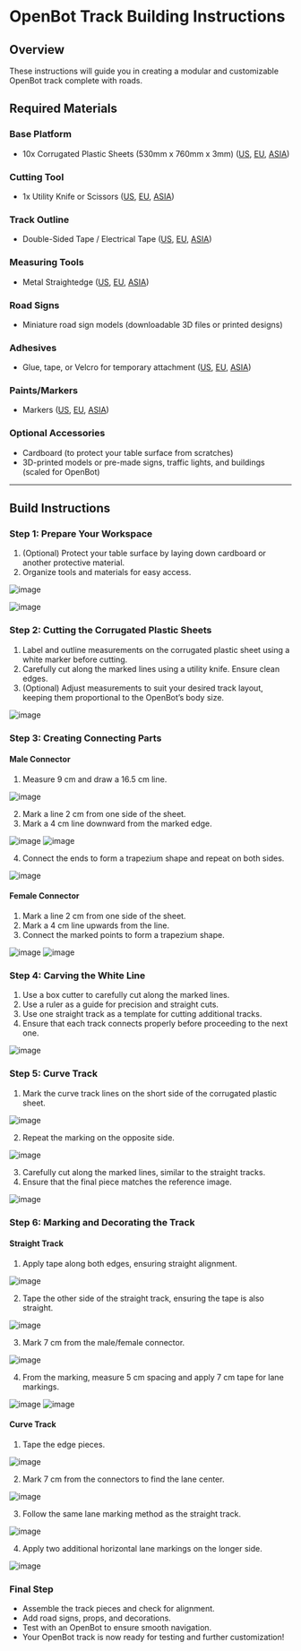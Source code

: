 # OpenBot Track Building Instructions

## Overview
These instructions will guide you in creating a modular and customizable OpenBot track complete with roads.

## Required Materials
### Base Platform
- 10x Corrugated Plastic Sheets (530mm x 760mm x 3mm) ([US](https://www.amazon.com/dp/B08C9S9XFJ), [EU](https://www.amazon.co.uk/dp/B0CXCX684S), [ASIA](https://www.amazon.com/dp/B08C9S9XFJ))

### Cutting Tool
- 1x Utility Knife or Scissors ([US](https://www.amazon.com/dp/B097SXK3FG), [EU](https://www.amazon.co.uk/dp/B07TBNH4ZT), [ASIA](https://www.amazon.com/dp/B097SXK3FG))

### Track Outline
- Double-Sided Tape / Electrical Tape ([US](https://www.amazon.com/dp/B07R9MW35Q), [EU](https://www.amazon.com/dp/B07TD8VR4D), [ASIA](https://www.amazon.com/dp/B07TD8VR4D))

### Measuring Tools
- Metal Straightedge ([US](https://www.amazon.com/dp/B07R9MW35Q), [EU](https://www.amazon.com/dp/B07R9MW35Q), [ASIA](https://www.amazon.com/dp/B07R8LL24L))

### Road Signs
- Miniature road sign models (downloadable 3D files or printed designs)

### Adhesives
- Glue, tape, or Velcro for temporary attachment ([US](), [EU](), [ASIA]())

### Paints/Markers
- Markers ([US](https://www.amazon.com/dp/B0CNYV8724), [EU](https://www.amazon.com/dp/B0CNYV8724), [ASIA](https://www.amazon.com/dp/B0CNYV8724))

### Optional Accessories
- Cardboard (to protect your table surface from scratches)
- 3D-printed models or pre-made signs, traffic lights, and buildings (scaled for OpenBot)

---

## Build Instructions

### Step 1: Prepare Your Workspace
1. (Optional) Protect your table surface by laying down cardboard or another protective material.
2. Organize tools and materials for easy access.

![image](docs/images/track_setup_Step1.0.jpg)

![image](docs/images/track_setup_Step1.1.jpg)


### Step 2: Cutting the Corrugated Plastic Sheets
1. Label and outline measurements on the corrugated plastic sheet using a white marker before cutting.
2. Carefully cut along the marked lines using a utility knife. Ensure clean edges.
3. (Optional) Adjust measurements to suit your desired track layout, keeping them proportional to the OpenBot’s body size.

![image](docs/images/track_setup_Step2.0.jpg)

### Step 3: Creating Connecting Parts
#### Male Connector
1. Measure 9 cm and draw a 16.5 cm line.

![image](docs/images/track_setup_Step3.0.jpg)

2. Mark a line 2 cm from one side of the sheet.
3. Mark a 4 cm line downward from the marked edge.

![image](docs/images/track_setup_Step3.1.jpg)
![image](docs/images/track_setup_Step3.2.jpg)

4. Connect the ends to form a trapezium shape and repeat on both sides.

![image](docs/images/track_setup_Step3.3.jpg)

#### Female Connector
1. Mark a line 2 cm from one side of the sheet.
2. Mark a 4 cm line upwards from the line.
3. Connect the marked points to form a trapezium shape.

![image](docs/images/track_setup_Step3.4.jpg)
![image](docs/images/track_setup_Step3.5.jpg)

### Step 4: Carving the White Line
1. Use a box cutter to carefully cut along the marked lines.
2. Use a ruler as a guide for precision and straight cuts.
3. Use one straight track as a template for cutting additional tracks.
4. Ensure that each track connects properly before proceeding to the next one.

![image](docs/images/track_setup_Step4.0.jpg)

### Step 5: Curve Track
1. Mark the curve track lines on the short side of the corrugated plastic sheet.

![image](docs/images/track_setup_Step5.0.jpg)

2. Repeat the marking on the opposite side.

![image](docs/images/track_setup_Step5.1.jpg)

3. Carefully cut along the marked lines, similar to the straight tracks.
4. Ensure that the final piece matches the reference image.

![image](docs/images/track_setup_Step5.2.jpg)

### Step 6: Marking and Decorating the Track
#### Straight Track
1. Apply tape along both edges, ensuring straight alignment.

![image](docs/images/track_setup_Step6.0.jpg)

2. Tape the other side of the straight track, ensuring the tape is also straight.

![image](docs/images/track_setup_Step6.1.jpg)
   
3. Mark 7 cm from the male/female connector.

![image](docs/images/track_setup_Step6.2.jpg)

4. From the marking, measure 5 cm spacing and apply 7 cm tape for lane markings.

![image](docs/images/track_setup_Step6.3.jpg)
![image](docs/images/track_setup_Step6.4.jpg)

#### Curve Track
1. Tape the edge pieces.

![image](docs/images/track_setup_Step6.5.jpg)

2. Mark 7 cm from the connectors to find the lane center.

![image](docs/images/track_setup_Step6.6.jpg)

3. Follow the same lane marking method as the straight track.

![image](docs/images/track_setup_Step6.7.jpg)

4. Apply two additional horizontal lane markings on the longer side.

![image](docs/images/track_setup_Step6.8.jpg)

### Final Step
- Assemble the track pieces and check for alignment.
- Add road signs, props, and decorations.
- Test with an OpenBot to ensure smooth navigation.
- Your OpenBot track is now ready for testing and further customization!
